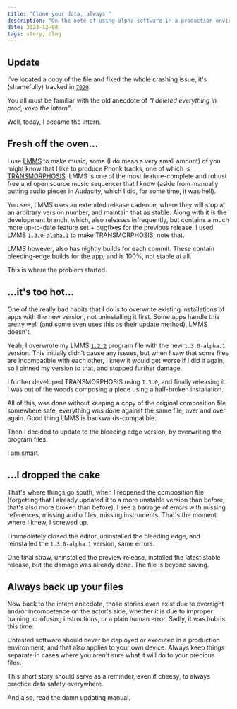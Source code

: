 ```yaml
---
title: "Clone your data, always!"
description: "On the note of using alpha software in a production environment (or in this case, personal environment)"
date: 2023-12-08
tags: story, blog
---
```


## Update

I've located a copy of the file and fixed the whole crashing issue, it's (shamefully) tracked in [`7020`](https://github.com/LMMS/lmms/issues/7020).


You all must be familiar with the old anecdote of *"I deleted everything in prod, xoxo the intern"*.

Well, today, I became the intern.

## Fresh off the oven...

I use [LMMS](https://lmms.io) to make music, some (I do mean a very small amount) of you might know that I like to produce Phonk tracks, one of which is [TRANSMORPHOSIS](https://youtu.be/iaca1n_V0RQ). LMMS is one of the most feature-complete and robust free and open source music sequencer that I know (aside from manually putting audio pieces in Audacity, which I did, for some time, it was hell).

You see, LMMS uses an extended release cadence, where they will stop at an arbitrary version number, and maintain that as stable. Along with it is the development branch, which, also releases infrequently, but contains a much more up-to-date feature set + bugfixes for the previous release. I used LMMS [`1.3.0-alpha.1`](https://github.com/LMMS/lmms/releases/tag/v1.3.0-alpha.1) to make TRANSMORPHOSIS, note that.

LMMS however, also has nightly builds for each commit. These contain bleeding-edge builds for the app, and is 100%, not stable at all.

This is where the problem started.

## ...it's too hot...

One of the really bad habits that I do is to overwrite existing installations of apps with the new version, not uninstalling it first. Some apps handle this pretty well (and some even uses this as their update method), LMMS doesn't.

Yeah, I overwrote my LMMS [`1.2.2`](https://github.com/LMMS/lmms/releases/tag/v1.2.2) program file with the new `1.3.0-alpha.1` version. This initially didn't cause any issues, but when I saw that some files are incompatible with each other, I knew it would get worse if I did it again, so I pinned my version to that, and stopped further damage.

I further developed TRANSMORPHOSIS using `1.3.0`, and finally releasing it. I was out of the woods composing a piece using a half-broken installation.

All of this, was done without keeping a copy of the original composition file somewhere safe, everything was done against the same file, over and over again. Good thing LMMS is backwards-compatible.

Then I decided to update to the bleeding edge version, by overwriting the program files.

I am smart.

## ...I dropped the cake

That's where things go south, when I reopened the composition file (forgetting that I already updated it to a more unstable version than before, that's also more broken than before), I see a barrage of errors with missing references, missing audio files, missing instruments. That's the moment where I knew, I screwed up.

I immediately closed the editor, uninstalled the bleeding edge, and reinstalled the `1.3.0-alpha.1` version, same errors.

One final straw, uninstalled the preview release, installed the latest stable release, but the damage was already done. The file is beyond saving.

## Always back up your files

Now back to the intern anecdote, those stories even exist due to oversight and/or incompetence on the actor's side, whether it is due to improper training, confusing instructions, or a plain human error. Sadly, it was hubris this time.

Untested software should never be deployed or executed in a production environment, and that also applies to your own device. Always keep things separate in cases where you aren't sure what it will do to your precious files.

This short story should serve as a reminder, even if cheesy, to always practice data safety everywhere.

And also, read the damn updating manual.

